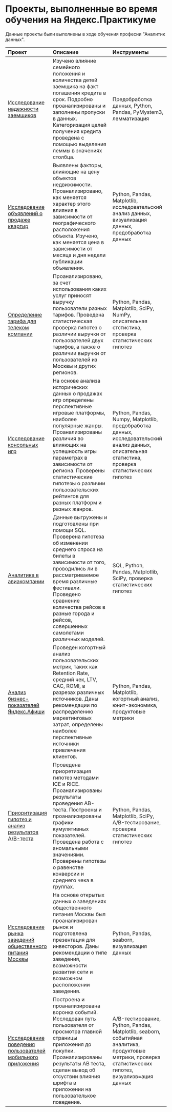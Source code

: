 # Проекты, выполненные во время обучения на Яндекс.Практикуме

 Данные проекты были выполнены в ходе обучения професии "Аналитик данных".  
 
 | Проект | Описание | Инструменты | 
 | :------------------------ | :---------------------- | :---------------------- | 
 | [Исследование надежности заемщиков](loaners_analysis) | Изучено влияние семейного положения и количества детей заемщика на факт погашения кредита в срок. Подробно проанализированы и заполнены пропуски в данных. Категоризация целей получения кредита проведена с помощью выделения леммы в значениях столбца. |  Предобработка данных, Python, Pandas, PyMystem3, лемматизация | 
 | [Исследование объявлений о продаже квартир](real_estate_spb) | Выявлены факторы, влияющие на цену объектов недвижимости. Проанализировано, как меняется характер этого влияния в зависимости от географического расположения объекта. Изучено, как меняется цена в зависимости от месяца и дня недели публикации объявления. | Python, Pandas, Matplotlib, исследовательский анализ данных, визуализация данных, предобработка данных |
 | [Определение тарифа для телеком компании](telecom) | Проанализировано, за счет использования каких услуг приносят выручку пользователи разных тарифов. Проведена статистическая проверка гипотез о различии выручки от пользователей двух тарифов, а также о различии выручки от пользователей из Москвы и других регионов. | Python, Pandas, Matplotlib, SciPy, NumPy, описательная стстистика, проверка статистических гипотез |
| [Исследование консольных игр](console_games) | На основе анализа исторических данных о продажах игр определены перспективные игровые платформы, наиболее популярные жанры. Проанализированы различия во влияющих на успешность игры параметрах в зависимости от региона. Проверены статистические гипотезы о различии пользовательских рейтингов для разных платформ и разных жанров. | Python, Pandas, Numpy, Matplotlib, предобработка данных, исследовательский анализ данных, описательная статистика, проверка статистических гипотез |
| [Аналитика в авиакомпании](aviacompany) | Данные выгружены и подготовлены при помощи SQL. Проверена гипотеза об изменении среднего спроса на билеты в зависимости от того, проводились ли в рассматриваемое время различные фестивали. Проведено сравнение количества рейсов в разные города и рейсов, совершенных самолетами различных моделей. | SQL, Python, Pandas, Matplotlib, SciPy, проверка статистических гипотез |
| [Анализ бизнес-показателей Яндекс.Афиши](business_metrics) | Проведен когортный анализ пользовательских метрик, таких как Retention Rate, средний чек, LTV, CAC, ROMI, в разрезах различных источников. Даны рекомендации по распределению маркетинговых затрат, определены наиболее перспективные источники привлечения клиентов. | Python, Pandas, Matplotlib, когортный анализ, юнит-экономика, продуктовые метрики |  
 | [Приоритизация гипотез и анализ результатов A/B-теста](ab_test) | Проведена приоретизация гипотез методами ICE и RICE.  Проанализированы результаты проведения AB-теста. Построены и проанализированы графики кумулятивных показателей. Проведена работа с аномальными значениями. Проверены гипотезы о равенстве конверсии и среднего чека в группах. | Python, Pandas, Matplotlib, SciPy, A/B-тестирование, проверка статистических гипотез |
 | [Исследование рынка заведений общественного питания Москвы](catering_market) | На основе открытых данных о заведениях общественного питания Москвы был проанализирован рынок и подготовлена презентация для инвесторов. Даны рекомендации о типе заведения, возможности развития сети и возможном расположении заведения. | Python, Pandas, seaborn, визуализация данных |
 | [Исследование поведения пользователей мобильного приложения](user_behaviour_analysis)  | Построена и проанализирована воронка событий. Исследован путь пользователя от просмотра главной страницы приложения до покупки. Проанализированы результаты AB теста, сделан вывод об отсуствии влияния шрифта в приложении на пользователькое поведение. | A/B-тестирование, Python, Pandas, Matplotlib, seaborn, событийная аналитика, продуктовые метрики, проверка статистических гипотез, визуализв=ация данных |
 
    
 
